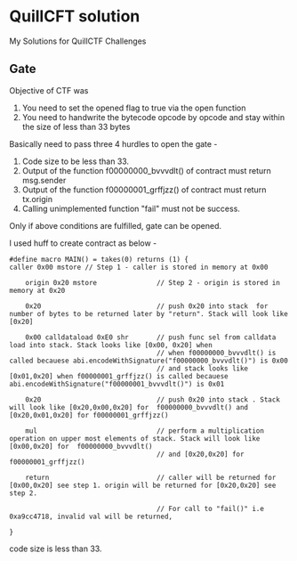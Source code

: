 # QuillCFT solution

My Solutions for QuillCTF Challenges

## Gate

Objective of CTF was

1. You need to set the opened flag to true via the open function
2. You need to handwrite the bytecode opcode by opcode and stay within the size of less than 33 bytes

Basically need to pass three 4 hurdles to open the gate -

1. Code size to be less than 33.
2. Output of the function f00000000_bvvvdlt() of contract must return msg.sender
3. Output of the function f00000001_grffjzz() of contract must return tx.origin
4. Calling unimplemented function "fail" must not be success.

Only if above conditions are fulfilled, gate can be opened.

I used huff to create contract as below -

```solidity
#define macro MAIN() = takes(0) returns (1) {
caller 0x00 mstore // Step 1 - caller is stored in memory at 0x00

    origin 0x20 mstore               // Step 2 - origin is stored in memory at 0x20

    0x20                             // push 0x20 into stack  for number of bytes to be returned later by "return". Stack will look like [0x20]

    0x00 calldataload 0xE0 shr       // push func sel from calldata load into stack. Stack looks like [0x00, 0x20] when
                                     // when f00000000_bvvvdlt() is called becauese abi.encodeWithSignature("f00000000_bvvvdlt()") is 0x00
                                     // and stack looks like [0x01,0x20] when f00000001_grffjzz() is called becauese abi.encodeWithSignature("f00000001_bvvvdlt()") is 0x01

    0x20                             // push 0x20 into stack . Stack will look like [0x20,0x00,0x20] for  f00000000_bvvvdlt() and [0x20,0x01,0x20] for f00000001_grffjzz()

    mul                              // perform a multiplication operation on upper most elements of stack. Stack will look like [0x00,0x20] for  f00000000_bvvvdlt()
                                     // and [0x20,0x20] for f00000001_grffjzz()

    return                           // caller will be returned for [0x00,0x20] see step 1. origin will be returned for [0x20,0x20] see step 2.

                                     // For call to "fail()" i.e 0xa9cc4718, invalid val will be returned,

}
```

code size is less than 33.
